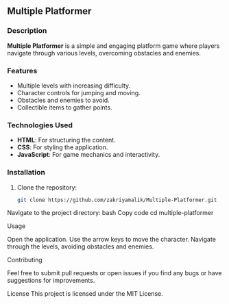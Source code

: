 ## Multiple Platformer

### Description
**Multiple Platformer** is a simple and engaging platform game where players navigate through various levels, overcoming obstacles and enemies.

### Features
- Multiple levels with increasing difficulty.
- Character controls for jumping and moving.
- Obstacles and enemies to avoid.
- Collectible items to gather points.

### Technologies Used
- **HTML**: For structuring the content.
- **CSS**: For styling the application.
- **JavaScript**: For game mechanics and interactivity.

### Installation
1. Clone the repository:
   ```bash
   git clone https://github.com/zakriyamalik/Multiple-Platformer.git
Navigate to the project directory:
bash
Copy code
cd multiple-platformer


Usage

Open the application.
Use the arrow keys to move the character.
Navigate through the levels, avoiding obstacles and enemies.


Contributing

Feel free to submit pull requests or open issues if you find any bugs or have suggestions for improvements.

License
This project is licensed under the MIT License.
